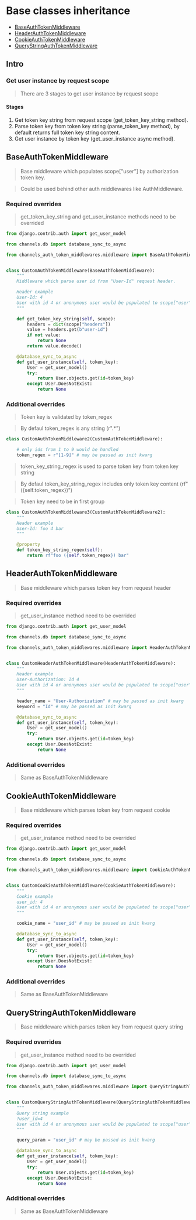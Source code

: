 # Base classes inheritance

- [BaseAuthTokenMiddleware](#baseauthtokenmiddleware)
- [HeaderAuthTokenMiddleware](#headerauthtokenmiddleware)
- [CookieAuthTokenMiddleware](#cookieauthtokenmiddleware)
- [QueryStringAuthTokenMiddleware](#querystringauthtokenmiddleware)


## Intro

### Get user instance by request scope
> There are 3 stages to get user instance by request scope

#### Stages
1. Get token key string from request scope (get_token_key_string method).
2. Parse token key from token key string (parse_token_key method), by default returns full token key string content.
3. Get user instance by token key (get_user_instance async method).


## BaseAuthTokenMiddleware

> Base middleware which populates scope["user"] by authorization token key.

> Could be used behind other auth middlewares like AuthMiddleware.


### Required overrides

> get_token_key_string and get_user_instance methods need to be overrided

```python
from django.contrib.auth import get_user_model

from channels.db import database_sync_to_async

from channels_auth_token_middlewares.middleware import BaseAuthTokenMiddleware


class CustomAuthTokenMiddleware(BaseAuthTokenMiddleware):
    """
    Middleware which parse user id from "User-Id" request header.

    Header example
    User-Id: 4
    User with id 4 or anonymous user would be populated to scope["user"].
    """

    def get_token_key_string(self, scope):
        headers = dict(scope["headers"])
        value = headers.get(b"user-id")
        if not value:
            return None
        return value.decode()

    @database_sync_to_async
    def get_user_instance(self, token_key):
        User = get_user_model()
        try:
            return User.objects.get(id=token_key)
        except User.DoesNotExist:
            return None
```

### Additional overrides

> Token key is validated by token_regex

> By defaul token_regex is any string (r".*")

```python
class CustomAuthTokenMiddleware2(CustomAuthTokenMiddleware):

    # only ids from 1 to 9 would be handled
    token_regex = r"[1-9]" # may be passed as init kwarg
```

> token_key_string_regex is used to parse token key from token key string

> By defaul token_key_string_regex includes only token key content (rf"({self.token_regex})")

> Token key need to be in first group


```python
class CustomAuthTokenMiddleware3(CustomAuthTokenMiddleware2):
    """
    Header example
    User-Id: foo 4 bar
    """

    @property
    def token_key_string_regex(self):
        return rf"foo ({self.token_regex}) bar"
```


## HeaderAuthTokenMiddleware

> Base middleware which parses token key from request header

### Required overrides

> get_user_instance method need to be overrided

```python
from django.contrib.auth import get_user_model

from channels.db import database_sync_to_async

from channels_auth_token_middlewares.middleware import HeaderAuthTokenMiddleware


class CustomHeaderAuthTokenMiddleware(HeaderAuthTokenMiddleware):
    """
    Header example
    User-Authorization: Id 4
    User with id 4 or anonymous user would be populated to scope["user"].
    """

    header_name = "User-Authorization" # may be passed as init kwarg
    keyword = "Id" # may be passed as init kwarg

    @database_sync_to_async
    def get_user_instance(self, token_key):
        User = get_user_model()
        try:
            return User.objects.get(id=token_key)
        except User.DoesNotExist:
            return None
```

### Additional overrides

> Same as BaseAuthTokenMiddleware


## CookieAuthTokenMiddleware

> Base middleware which parses token key from request cookie

### Required overrides

> get_user_instance method need to be overrided

```python
from django.contrib.auth import get_user_model

from channels.db import database_sync_to_async

from channels_auth_token_middlewares.middleware import CookieAuthTokenMiddleware


class CustomCookieAuthTokenMiddleware(CookieAuthTokenMiddleware):
    """
    Cookie example
    user_id: 4
    User with id 4 or anonymous user would be populated to scope["user"].
    """

    cookie_name = "user_id" # may be passed as init kwarg

    @database_sync_to_async
    def get_user_instance(self, token_key):
        User = get_user_model()
        try:
            return User.objects.get(id=token_key)
        except User.DoesNotExist:
            return None
```

### Additional overrides

> Same as BaseAuthTokenMiddleware


## QueryStringAuthTokenMiddleware

> Base middleware which parses token key from request query string

### Required overrides

> get_user_instance method need to be overrided

```python
from django.contrib.auth import get_user_model

from channels.db import database_sync_to_async

from channels_auth_token_middlewares.middleware import QueryStringAuthTokenMiddleware


class CustomQueryStringAuthTokenMiddleware(QueryStringAuthTokenMiddleware):
    """
    Query string example
    ?user_id=4
    User with id 4 or anonymous user would be populated to scope["user"].
    """

    query_param = "user_id" # may be passed as init kwarg

    @database_sync_to_async
    def get_user_instance(self, token_key):
        User = get_user_model()
        try:
            return User.objects.get(id=token_key)
        except User.DoesNotExist:
            return None
```

### Additional overrides

> Same as BaseAuthTokenMiddleware
